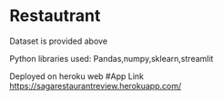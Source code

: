 # Restautrant
Dataset is provided above





Python libraries used: Pandas,numpy,sklearn,streamlit


Deployed on heroku web
#App Link
https://sagarestaurantreview.herokuapp.com/
